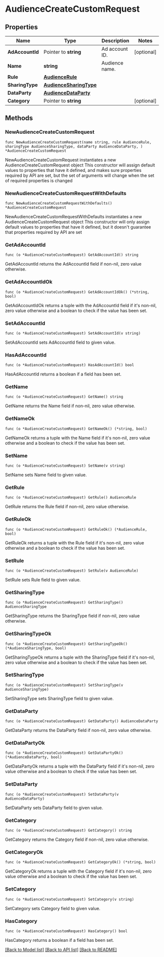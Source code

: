 # AudienceCreateCustomRequest

## Properties

Name | Type | Description | Notes
------------ | ------------- | ------------- | -------------
**AdAccountId** | Pointer to **string** | Ad account ID. | [optional] 
**Name** | **string** | Audience name. | 
**Rule** | [**AudienceRule**](AudienceRule.md) |  | 
**SharingType** | [**AudienceSharingType**](AudienceSharingType.md) |  | 
**DataParty** | [**AudienceDataParty**](AudienceDataParty.md) |  | 
**Category** | Pointer to **string** |  | [optional] 

## Methods

### NewAudienceCreateCustomRequest

`func NewAudienceCreateCustomRequest(name string, rule AudienceRule, sharingType AudienceSharingType, dataParty AudienceDataParty, ) *AudienceCreateCustomRequest`

NewAudienceCreateCustomRequest instantiates a new AudienceCreateCustomRequest object
This constructor will assign default values to properties that have it defined,
and makes sure properties required by API are set, but the set of arguments
will change when the set of required properties is changed

### NewAudienceCreateCustomRequestWithDefaults

`func NewAudienceCreateCustomRequestWithDefaults() *AudienceCreateCustomRequest`

NewAudienceCreateCustomRequestWithDefaults instantiates a new AudienceCreateCustomRequest object
This constructor will only assign default values to properties that have it defined,
but it doesn't guarantee that properties required by API are set

### GetAdAccountId

`func (o *AudienceCreateCustomRequest) GetAdAccountId() string`

GetAdAccountId returns the AdAccountId field if non-nil, zero value otherwise.

### GetAdAccountIdOk

`func (o *AudienceCreateCustomRequest) GetAdAccountIdOk() (*string, bool)`

GetAdAccountIdOk returns a tuple with the AdAccountId field if it's non-nil, zero value otherwise
and a boolean to check if the value has been set.

### SetAdAccountId

`func (o *AudienceCreateCustomRequest) SetAdAccountId(v string)`

SetAdAccountId sets AdAccountId field to given value.

### HasAdAccountId

`func (o *AudienceCreateCustomRequest) HasAdAccountId() bool`

HasAdAccountId returns a boolean if a field has been set.

### GetName

`func (o *AudienceCreateCustomRequest) GetName() string`

GetName returns the Name field if non-nil, zero value otherwise.

### GetNameOk

`func (o *AudienceCreateCustomRequest) GetNameOk() (*string, bool)`

GetNameOk returns a tuple with the Name field if it's non-nil, zero value otherwise
and a boolean to check if the value has been set.

### SetName

`func (o *AudienceCreateCustomRequest) SetName(v string)`

SetName sets Name field to given value.


### GetRule

`func (o *AudienceCreateCustomRequest) GetRule() AudienceRule`

GetRule returns the Rule field if non-nil, zero value otherwise.

### GetRuleOk

`func (o *AudienceCreateCustomRequest) GetRuleOk() (*AudienceRule, bool)`

GetRuleOk returns a tuple with the Rule field if it's non-nil, zero value otherwise
and a boolean to check if the value has been set.

### SetRule

`func (o *AudienceCreateCustomRequest) SetRule(v AudienceRule)`

SetRule sets Rule field to given value.


### GetSharingType

`func (o *AudienceCreateCustomRequest) GetSharingType() AudienceSharingType`

GetSharingType returns the SharingType field if non-nil, zero value otherwise.

### GetSharingTypeOk

`func (o *AudienceCreateCustomRequest) GetSharingTypeOk() (*AudienceSharingType, bool)`

GetSharingTypeOk returns a tuple with the SharingType field if it's non-nil, zero value otherwise
and a boolean to check if the value has been set.

### SetSharingType

`func (o *AudienceCreateCustomRequest) SetSharingType(v AudienceSharingType)`

SetSharingType sets SharingType field to given value.


### GetDataParty

`func (o *AudienceCreateCustomRequest) GetDataParty() AudienceDataParty`

GetDataParty returns the DataParty field if non-nil, zero value otherwise.

### GetDataPartyOk

`func (o *AudienceCreateCustomRequest) GetDataPartyOk() (*AudienceDataParty, bool)`

GetDataPartyOk returns a tuple with the DataParty field if it's non-nil, zero value otherwise
and a boolean to check if the value has been set.

### SetDataParty

`func (o *AudienceCreateCustomRequest) SetDataParty(v AudienceDataParty)`

SetDataParty sets DataParty field to given value.


### GetCategory

`func (o *AudienceCreateCustomRequest) GetCategory() string`

GetCategory returns the Category field if non-nil, zero value otherwise.

### GetCategoryOk

`func (o *AudienceCreateCustomRequest) GetCategoryOk() (*string, bool)`

GetCategoryOk returns a tuple with the Category field if it's non-nil, zero value otherwise
and a boolean to check if the value has been set.

### SetCategory

`func (o *AudienceCreateCustomRequest) SetCategory(v string)`

SetCategory sets Category field to given value.

### HasCategory

`func (o *AudienceCreateCustomRequest) HasCategory() bool`

HasCategory returns a boolean if a field has been set.


[[Back to Model list]](../README.md#documentation-for-models) [[Back to API list]](../README.md#documentation-for-api-endpoints) [[Back to README]](../README.md)


